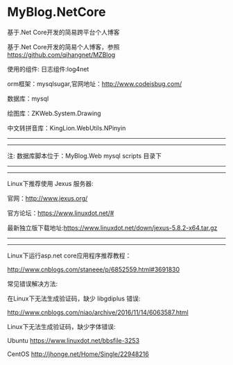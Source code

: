 # MyBlog.NetCore

基于.Net Core开发的简易跨平台个人博客

基于.Net Core开发的简易个人博客，参照 https://github.com/qihangnet/MZBlog 

使用的组件: 日志组件:log4net

orm框架：mysqlsugar,官网地址：http://www.codeisbug.com/

数据库：mysql

绘图库：ZKWeb.System.Drawing

中文转拼音库：KingLion.WebUtils.NPinyin

-----------------------------------------------------------------------------------------------------------
-----------------------------------------------------------------------------------------------------------
注:
数据库脚本位于：MyBlog.Web mysql scripts 目录下

-----------------------------------------------------------------------------------------------------------
-----------------------------------------------------------------------------------------------------------

Linux下推荐使用 Jexus 服务器:

官网：http://www.jexus.org/

官方论坛：https://www.linuxdot.net/#

最新独立版下载地址:https://www.linuxdot.net/down/jexus-5.8.2-x64.tar.gz

-----------------------------------------------------------------------------------------------------------
-----------------------------------------------------------------------------------------------------------

Linux下运行asp.net core应用程序推荐教程：

http://www.cnblogs.com/staneee/p/6852559.html#3691830



常见错误解决方法:

在Linux下无法生成验证码，缺少 libgdiplus 错误:

http://www.cnblogs.com/niao/archive/2016/11/14/6063587.html



Linux下无法生成验证码，缺少字体错误:

Ubuntu  https://www.linuxdot.net/bbsfile-3253

CentOS  http://jhonge.net/Home/Single/22948216

